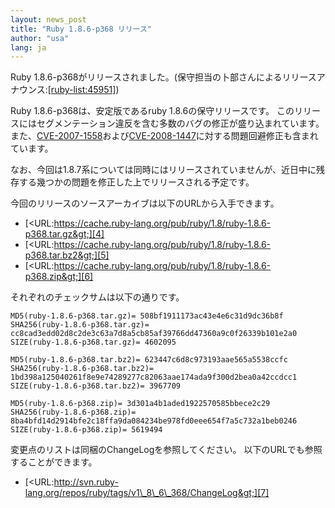 ```yaml
---
layout: news_post
title: "Ruby 1.8.6-p368 リリース"
author: "usa"
lang: ja
---
```


Ruby
1.8.6-p368がリリースされました。(保守担当の卜部さんによるリリースアナウンス:[\[ruby-list:45951\]][1])

Ruby 1.8.6-p368は、安定版であるruby 1.8.6の保守リリースです。
このリリースにはセグメンテーション違反を含む多数のバグの修正が盛り込まれています。
また、[CVE-2007-1558][2]および[CVE-2008-1447][3]に対する問題回避修正も含まれています。

なお、今回は1.8.7系については同時にはリリースされていませんが、近日中に残存する幾つかの問題を修正した上でリリースされる予定です。

今回のリリースのソースアーカイブは以下のURLから入手できます。

* [&lt;URL:https://cache.ruby-lang.org/pub/ruby/1.8/ruby-1.8.6-p368.tar.gz&gt;][4]
* [&lt;URL:https://cache.ruby-lang.org/pub/ruby/1.8/ruby-1.8.6-p368.tar.bz2&gt;][5]
* [&lt;URL:https://cache.ruby-lang.org/pub/ruby/1.8/ruby-1.8.6-p368.zip&gt;][6]

それぞれのチェックサムは以下の通りです。

    MD5(ruby-1.8.6-p368.tar.gz)= 508bf1911173ac43e4e6c31d9dc36b8f
    SHA256(ruby-1.8.6-p368.tar.gz)= cc8cad3edd02d8c2de3c63a7d8a5cb85af39766dd47360a9c0f26339b101e2a0
    SIZE(ruby-1.8.6-p368.tar.gz)= 4602095

    MD5(ruby-1.8.6-p368.tar.bz2)= 623447c6d8c973193aae565a5538ccfc
    SHA256(ruby-1.8.6-p368.tar.bz2)= 1bd398a125040261f8e9e74289277c82063aae174ada9f300d2bea0a42ccdcc1
    SIZE(ruby-1.8.6-p368.tar.bz2)= 3967709

    MD5(ruby-1.8.6-p368.zip)= 3d301a4b1aded1922570585bbece2c29
    SHA256(ruby-1.8.6-p368.zip)= 8ba4bfd14d2914bfe2c18ffa9da084234be978fd0eee654f7a5c732a1beb0246
    SIZE(ruby-1.8.6-p368.zip)= 5619494

変更点のリストは同梱のChangeLogを参照してください。 以下のURLでも参照することができます。

* [&lt;URL:http://svn.ruby-lang.org/repos/ruby/tags/v1\_8\_6\_368/ChangeLog&gt;][7]



[1]: http://blade.nagaokaut.ac.jp/cgi-bin/scat.rb/ruby/ruby-list/45951
[2]: http://cve.mitre.org/cgi-bin/cvename.cgi?name=CVE-2007-1558
[3]: http://cve.mitre.org/cgi-bin/cvename.cgi?name=CVE-2008-1447
[4]: https://cache.ruby-lang.org/pub/ruby/1.8/ruby-1.8.6-p368.tar.gz
[5]: https://cache.ruby-lang.org/pub/ruby/1.8/ruby-1.8.6-p368.tar.bz2
[6]: https://cache.ruby-lang.org/pub/ruby/1.8/ruby-1.8.6-p368.zip
[7]: http://svn.ruby-lang.org/repos/ruby/tags/v1_8_6_368/ChangeLog
